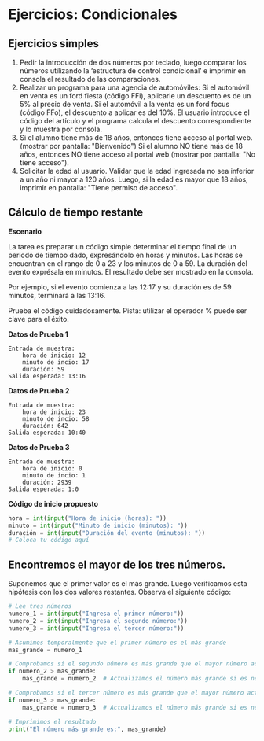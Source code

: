 # Ejercicios: Condicionales

## Ejercicios simples
1. Pedir la introducción de dos números por teclado, luego comparar los números utilizando la ‘estructura de control condicional’ e imprimir en consola el resultado de las comparaciones.
2. Realizar un programa para una agencia de automóviles: Si el automóvil en venta es un ford fiesta (código FFi), aplicarle un descuento es de un 5% al precio de venta. Si el automóvil a la venta es un ford focus (código FFo), el descuento a aplicar es del 10%. El usuario introduce el código del artículo y el programa calcula el descuento correspondiente y lo muestra por consola.
3. Si el alumno tiene más de 18 años, entonces tiene acceso al portal web. (mostrar por pantalla: "Bienvenido") Si el alumno NO tiene más de 18 años, entonces NO tiene acceso al portal web (mostrar por pantalla: "No tiene acceso").
4. Solicitar la edad al usuario. Validar que la edad ingresada no sea inferior a un año ni mayor a 120 años. Luego, si la edad es mayor que 18 años, imprimir en pantalla: "Tiene permiso de acceso".

## Cálculo de tiempo restante

**Escenario**

La tarea es preparar un código simple determinar el tiempo final de un periodo de tiempo dado, expresándolo en horas y minutos. Las horas se encuentran en el rango de 0 a 23 y los minutos de 0 a 59. La duración del evento exprésala en minutos. El resultado debe ser mostrado en la consola.

Por ejemplo, si el evento comienza a las 12:17 y su duración es de 59 minutos, terminará a las 13:16.

Prueba el código cuidadosamente. Pista: utilizar el operador % puede ser clave para el éxito.

**Datos de Prueba 1**

    Entrada de muestra:
        hora de inicio: 12 
        minuto de incio: 17 
        duración: 59
    Salida esperada: 13:16

**Datos de Prueba 2**

    Entrada de muestra:
        hora de inicio: 23 
        minuto de incio: 58 
        duración: 642
    Salida esperada: 10:40

**Datos de Prueba 3**

    Entrada de muestra:
        hora de inicio: 0 
        minuto de incio: 1 
        duración: 2939
    Salida esperada: 1:0

**Código de inicio propuesto**

```python
hora = int(input("Hora de inicio (horas): "))
minuto = int(input("Minuto de inicio (minutos): "))
duración = int(input("Duración del evento (minutos): "))
# Coloca tu código aquí
```

## Encontremos el mayor de los tres números.

Suponemos que el primer valor es el más grande. Luego verificamos esta hipótesis con los dos valores restantes.
Observa el siguiente código:

```python
# Lee tres números
numero_1 = int(input("Ingresa el primer número:"))
numero_2 = int(input("Ingresa el segundo número:"))
numero_3 = int(input("Ingresa el tercer número:"))

# Asumimos temporalmente que el primer número es el más grande
mas_grande = numero_1

# Comprobamos si el segundo número es más grande que el mayor número actual
if numero_2 > mas_grande:
    mas_grande = numero_2  # Actualizamos el número más grande si es necesario

# Comprobamos si el tercer número es más grande que el mayor número actual
if numero_3 > mas_grande:
    mas_grande = numero_3  # Actualizamos el número más grande si es necesario

# Imprimimos el resultado
print("El número más grande es:", mas_grande)

```
